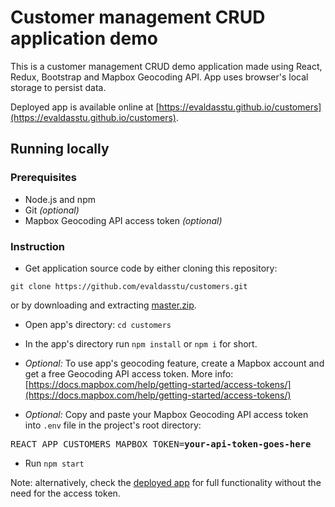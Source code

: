 # Customer management CRUD application demo

This is a customer management CRUD demo application made using React, Redux, Bootstrap and Mapbox Geocoding API. App uses browser's local storage to persist data.

Deployed app is available online at [https://evaldasstu.github.io/customers](https://evaldasstu.github.io/customers).

## Running locally

### Prerequisites

* Node.js and npm
* Git _(optional)_
* Mapbox Geocoding API access token _(optional)_

### Instruction

* Get application source code by either cloning this repository:

`git clone https://github.com/evaldasstu/customers.git`

or by downloading and extracting [master.zip]([https://github.com/evaldasstu/customers/archive/master.zip]).

* Open app's directory: `cd customers`

* In the app's directory run `npm install` or `npm i` for short.
 
* _Optional:_ To use app's geocoding feature, create a Mapbox account and get a free Geocoding API access token. More info: [https://docs.mapbox.com/help/getting-started/access-tokens/](https://docs.mapbox.com/help/getting-started/access-tokens/)

* _Optional:_ Copy and paste your Mapbox Geocoding API access token into `.env` file in the project's root directory:

<pre>
REACT_APP_CUSTOMERS_MAPBOX_TOKEN=<b>your-api-token-goes-here</b>
</pre>

* Run `npm start`

Note: alternatively, check the [deployed app](https://evaldasstu.github.io/customers) for full functionality without the need for the access token.
